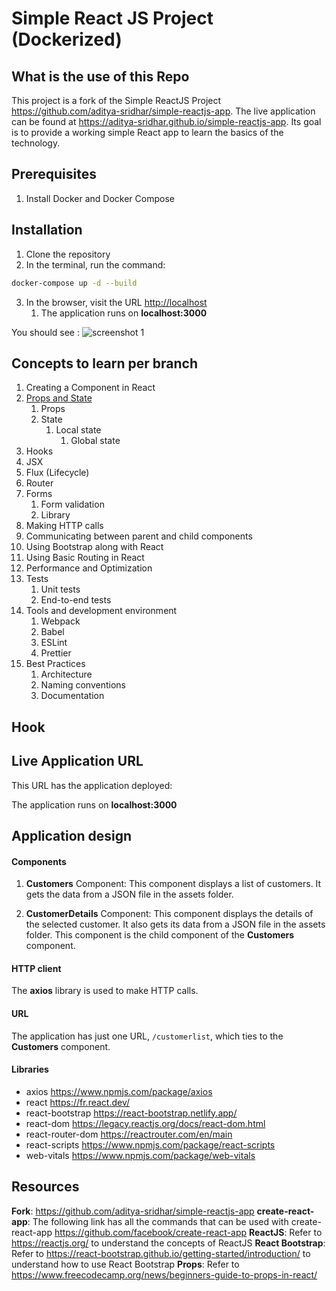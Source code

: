 # Simple React JS Project (Dockerized)

## What is the use of this Repo

This project is a fork of the Simple ReactJS Project <https://github.com/aditya-sridhar/simple-reactjs-app>.
The live application can be found at <https://aditya-sridhar.github.io/simple-reactjs-app>.
Its goal is to provide a working simple React app to learn the basics of the technology.

## Prerequisites

1. Install Docker and Docker Compose

## Installation

1. Clone the repository
2. In the terminal, run the command:

```sh
docker-compose up -d --build
```

3. In the browser, visit the URL <http://localhost>
   1. The application runs on **localhost:3000**

You should see :
![screenshot 1](ressources/screenshot-1.png)

## Concepts to learn per branch

1. Creating a Component in React
2. [Props and State](./docs/props_state_and_useState.md)
   1. Props
   2. State
      1. Local state
         1. Global state
3. Hooks
4. JSX
5. Flux (Lifecycle)
6. Router
7. Forms
   1. Form validation
   2. Library
8. Making HTTP calls
9. Communicating between parent and child components
10. Using Bootstrap along with React
11. Using Basic Routing in React
12. Performance and Optimization
13. Tests
    1. Unit tests
    2. End-to-end tests
14. Tools and development environment
    1. Webpack
    2. Babel
    3. ESLint
    4. Prettier
15. Best Practices
    1. Architecture
    2. Naming conventions
    3. Documentation

## Hook

## Live Application URL

This URL has the application deployed:

The application runs on **localhost:3000**

## Application design

#### Components

1. **Customers** Component: This component displays a list of customers. It gets the data from a JSON file in the assets folder.

2. **CustomerDetails** Component: This component displays the details of the selected customer. It also gets its data from a JSON file in the assets folder. This component is the child component of the **Customers** component.

#### HTTP client

The **axios** library is used to make HTTP calls.

#### URL

The application has just one URL, `/customerlist`, which ties to the **Customers** component.

#### Libraries

- axios <https://www.npmjs.com/package/axios>
- react <https://fr.react.dev/>
- react-bootstrap <https://react-bootstrap.netlify.app/>
- react-dom <https://legacy.reactjs.org/docs/react-dom.html>
- react-router-dom <https://reactrouter.com/en/main>
- react-scripts <https://www.npmjs.com/package/react-scripts>
- web-vitals <https://www.npmjs.com/package/web-vitals>

## Resources

**Fork**: <https://github.com/aditya-sridhar/simple-reactjs-app>
**create-react-app**: The following link has all the commands that can be used with create-react-app <https://github.com/facebook/create-react-app>
**ReactJS**: Refer to <https://reactjs.org/> to understand the concepts of ReactJS
**React Bootstrap**: Refer to <https://react-bootstrap.github.io/getting-started/introduction/> to understand how to use React Bootstrap
**Props**: Refer to <https://www.freecodecamp.org/news/beginners-guide-to-props-in-react/>

